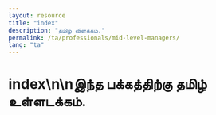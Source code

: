 ```yaml
---
layout: resource
title: "index"
description: "தமிழ் விளக்கம்."
permalink: /ta/professionals/mid-level-managers/
lang: "ta"
---
```


# index\n\nஇந்த பக்கத்திற்கு தமிழ் உள்ளடக்கம்.
